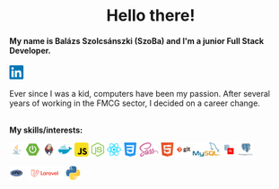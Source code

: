 <h1 align="center">Hello there!</h1>

<h4>My name is Balázs Szolcsánszki (SzoBa) and I'm a junior Full Stack Developer.</h3>


<a href="https://www.linkedin.com/in/balazs-szolcsanszki/">
  <img align="center" alt="LinkedIn" height="25" src="/images/linkedin.png" />
</a>
</br></br>
Ever since I was a kid, computers have been my passion. After several years of working in the FMCG sector, I decided on a career change.
</br></br>

**My skills/interests:**
<p>
  <img src="/images/java.png" height="25">
  <img src="/images/springboot.jpg" height="25">
  <img src="/images/jenkins.jpg" height="25">
  <img src="/images/docker.png" height="25">
  
  <img src="/images/javascript.png" height="25">
  <img src="/images/node.png" height="25">
  <img src="/images/react.png" height="25">

  <img src="/images/css.png" height="25">
  <img src="/images/sass.png" height="25">
  <img src="/images/html.png" height="25">

  <img src="/images/git.png" height="25">
  <img src="/images/mysql.png" height="25">
  <img src="/images/plsql.png" height="25">
  <img src="/images/postgres.png" height="25">
</p>
<p>
  
  <img src="/images/php.png" height="25">
  <img src="/images/laravel.png" height="25">
  <img src="/images/python.png" height="25">
  
</p>

<!--
Additional images: Angular

- 🔭 I’m currently working on ...
- 🌱 I’m currently learning ...
- 👯 I’m looking to collaborate on ...
- 🤔 I’m looking for help with ...
- 💬 Ask me about ...
- 📫 How to reach me: ...
- 😄 Pronouns: ...
- ⚡ Fun fact: ...
-->
